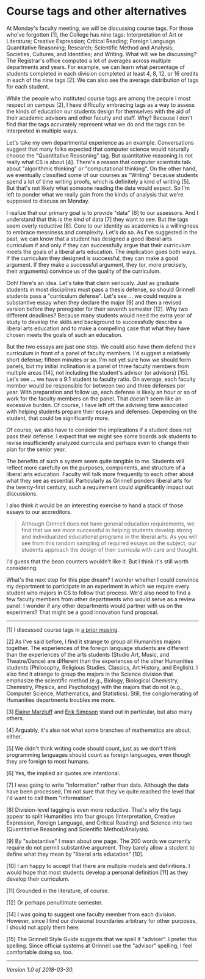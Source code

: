 Course tags and other alternatives
==================================

At Monday's faculty meeting, we will be discussing course tags.
For those who've forgotten [1], the College has nine tags: Interpretation
of Art or Literature; Creative Expression; Critical Reading; Foreign
Language.  Quantitative Reasoning; Research; Scientific Method and
Analysis; Societies, Cultures, and Identities; and Writing.
What will we be discussing?  The Registrar's office computed a lot of
averages across multiple departments and years.  For example, we can
learn what percentage of students completed in each division completed
at least 4, 8, 12, or 16 credits in each of the nine tags [2].  We
can also see the average distribution of tags for each student.

While the people who instituted course tags are among the people I most
respect on campus [2], I have difficulty embracing tags as a way to
assess the kinds of education our students design for themselves with the
aid of their academic advisors and other faculty and staff.  Why?
Because I don't find that the tags accurately represent what we do and
the tags can be interpreted in multiple ways.

Let's take my own departmental experience as an example.  Conversations
suggest that many folks expected that computer science would naturally
choose the "Quantitative Reasoning" tag.  But quantitative reasoning
is not really what CS is about [4].  There's a reason that computer
scientists talk about "algorithmic thinking" or "computational thinking".
On the other hand, we eventually classified some of our courses as
"Writing" because students spend a lot of time writing proofs, which is
definitely a kind of writing [5].  But that's not likely what someone
reading the data would expect. So I'm left to ponder what we really
gain from the kinds of analysis that we're supposed to discuss on Monday.

I realize that our primary goal is to provide "data" [6] to our
assessors.  And I understand that this is the kind of data [7] they want
to see.  But the tags seem overly reductive [8]. Core to our identity as
academics is a willingness to embrace messiness and complexity. Let's
do so. As I've suggested in the past, we can know that a student
has designed a good liberal arts curriculum if and only if they can
successfully argue that their curriculum meets the goals of a liberal
arts education.  The implication goes both ways. If the curriculum they
designed is successful, they can make a good argument. If they make a
successful argument, they (or, more precisely, their arguments) convince
us of the quality of the curriculum.

Ooh!  Here's an idea. Let's take that claim seriously.  Just as
graduate students in most disciplines must pass a thesis defense, so
should Grinnell students pass a "curriculum defense". Let's see
... we could require a substantive essay when they declare the major
[9] and then a revised version before they preregister for their seventh
semester [12].  Why two different deadlines?  Because many students would
need the extra year of study to develop the skills and background to
successfully describe a liberal arts education and to make a compelling
case that what they have chosen meets the goals of such an education.

But the two essays are just one step.  We could also have them defend
their curriculum in front of a panel of faculty members.  I'd suggest a
relatively short defense; fifteen minutes or so.  I'm not yet sure how
we should form panels, but my initial inclination is a panel of three
faculty members from multiple areas [14], not including the student's
advisor (or advisors) [15].  Let's see ... we have a 9:1 student to
faculty ratio. On average, each faculty member would be responsible for
between two and three defenses per year. With preparation and follow up,
each defense is likely an hour or so of work for the faculty members
on the panel. That doesn't seem like an excessive burden. Of course,
I have left off the advising time associated with helping students
prepare their essays and defenses.  Depending on the student, that could
be significantly more.

Of course, we also have to consider the implications if a student does
not pass their defense. I expect that we might see some boards ask students
to revise insufficiently analyzed curricula and perhaps even to change
their plan for the senior year.

The benefits of such a system seem quite tangible to me.  Students will
reflect more carefully on the purposes, components, and structure of a
liberal arts education. Faculty will talk more frequently to each other
about what they see as essential.  Particularly as Grinnell ponders
liberal arts for the twenty-first century, such a requirement could
significantly impact out discussions.

I also think it would be an interesting exercise to hand a stack of those
essays to our accreditors.

> Although Grinnell does not have general education requirements, we find
that we are *more* successful in helping students develop strong and
individualized educational programs in the liberal arts.  As you will
see from this random sampling of required essays on the subject, our
students approach the design of their curricula with care and thought.

I'd guess that the bean counters wouldn't like it.  But I think it's
still worth considering.

What's the next step for this pipe dream?  I wonder whether I could
convince my department to participate in an experiment in which we require
every student who majors in CS to follow that process.  We'd also need
to find a few faculty members from other departments who would serve as
a review panel.  I wonder if any other departments would partner with
us on the experiment?  That might be a good innovation fund proposal.

---

[1] I discussed course tags in [a prior musing](course-tags-2017-09-09).

[2] As I've said before, I find it strange to group all Humanities
majors together.  The experiences of the foreign language students
are different than the experiences of the arts students (Studio Art,
Music, and Theatre/Dance) are different than the experiences of the other
Humanities students (Philosophy, Religious Studies, Classics, Art History,
and English).  I also find it strange to group the majors in the Science
division that emphasize the scientific method (e.g., Biology, Biological
Chemistry, Chemistry, Physics, and Psychology) with the majors that
do not (e.g., Computer Science, Mathematics, and Statistics).  Still,
the conglomerating of Humanities departments troubles me more.

[3] [Elaine Marzluff](elaine-marzluff) and [Erik Simpson](erik-simpson)
stand out in particular, but also many others.

[4] Arguably, it's also not what some branches of mathematics are
about, either.

[5] We didn't think writing code should count, just as we don't
think programming languages should count as foreign languages, even
though they are foreign to most humans.

[6] Yes, the implied air quotes are intentional.

[7] I was going to write "information" rather than data.  Although
the data have been processed, I'm not sure that they've quite reached
the level that I'd want to call them "information".

[8] Division-level tagging is even more reductive.  That's why the tags
appear to split Humanities into four groups (Interpretation, Creative
Expression, Foreign Language, and Critical Reading) and Science into
two (Quantitative Reasoning and Scientific Method/Analysis).

[9] By "substantive" I mean about one page.  The 200 words we currently
require do not permit substantive argument.  They barely allow a
student to define what they mean by "liberal arts education" [10].

[10] I am happy to accept that there are multiple models and definitions.
I would hope that most students develop a personal definition [11] as they
develop their curriculum.

[11] Grounded in the literature, of course.

[12] Or perhaps penultimate semester.

[14] I was going to suggest one faculty member from each division. However,
since I find our divisional boundaries arbitrary for other purposes,
I should not apply them here.

[15] The Grinnell Style Guide suggests that we spell it "adviser".  I
prefer this spelling.  Since official systems at Grinnell use the
"advisor" spelling, I feel comfortable doing so, too.

---

*Version 1.0 of 2018-03-30.*
